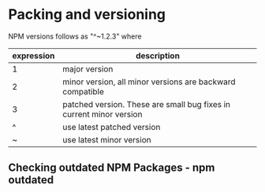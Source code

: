 # Packing and versioning

NPM versions follows as "^~1.2.3" where 

| expression | description |
| --- | --- |
|1 | major version |
|2 | minor version, all minor versions are backward compatible |
|3 | patched version. These are small bug fixes in current minor version |
|^ | use latest patched version |
|~ | use latest minor version |

## Checking outdated NPM Packages - npm outdated